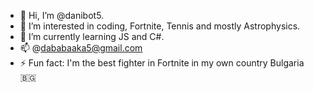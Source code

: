 - 👋 Hi, I’m @danibot5.
- 👀 I’m interested in coding, Fortnite, Tennis and mostly Astrophysics.
- 🌱 I’m currently learning JS and C#.
- 📫 @dababaaka5@gmail.com
- ⚡ Fun fact: I'm the best fighter in Fortnite in my own country Bulgaria 🇧🇬

<!---
danibot5/danibot5 is a ✨ special ✨ repository because its `README.md` (this file) appears on your GitHub profile.
You can click the Preview link to take a look at your changes.
--->

